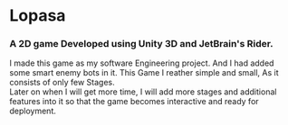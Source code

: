 # Lopasa
### A 2D game Developed using Unity 3D and JetBrain's Rider. 
I made this game as my software Engineering project. And I had added some smart enemy bots in it. 
This Game I reather simple and small, As it consists of only few Stages. <br>
Later on when I will get more time, I will add more stages and additional features into it so that the game becomes interactive and ready for deployment.
